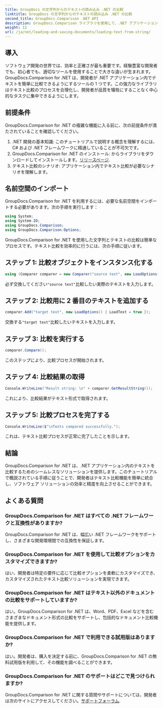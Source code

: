 ```yaml
---
title: GroupDocs の文字列からのテキストの読み込み .NET の比較
linktitle: GroupDocs の文字列からのテキストの読み込み .NET の比較
second_title: GroupDocs.Comparison .NET API
description: GroupDocs.Comparison ライブラリを使用して、.NET アプリケーション内のテキストを簡単に比較します。シームレスな統合により効率と精度が向上します。
weight: 12
url: /ja/net/loading-and-saving-documents/loading-text-from-string/
---
```

## 導入
ソフトウェア開発の世界では、効率と正確さが最も重要です。経験豊富な開発者でも、初心者でも、適切なツールを使用することで大きな違いが生まれます。 GroupDocs.Comparison for .NET は、開発者が .NET アプリケーション内でテキストを簡単に比較できるようにするツールの 1 つです。この強力なライブラリはテキスト比較のプロセスを合理化し、開発者が品質を犠牲にすることなく中心的なタスクに集中できるようにします。
## 前提条件
GroupDocs.Comparison for .NET の複雑な機能に入る前に、次の前提条件が満たされていることを確認してください。
1. .NET 開発の基本知識: このチュートリアルで説明する概念を理解するには、C# および .NET フレームワークに精通していることが不可欠です。
2.  GroupDocs.Comparison for .NET のインストール: からライブラリをダウンロードしてインストールします。[リリースページ](https://releases.groupdocs.com/comparison/net/).
3. テキスト比較のシナリオ: アプリケーション内でテキスト比較が必要なシナリオを理解します。

## 名前空間のインポート
GroupDocs.Comparison for .NET を利用するには、必要な名前空間をインポートする必要があります。次の手順を実行します：

```csharp
using System;
using System.IO;
using GroupDocs.Comparison;
using GroupDocs.Comparison.Options;
```
GroupDocs.Comparison for .NET を使用した文字列とテキストの比較は簡単なプロセスです。テキスト比較を効率的に行うには、次の手順に従います。
## ステップ 1: 比較オブジェクトをインスタンス化する
```csharp
using (Comparer comparer = new Comparer("source text", new LoadOptions() { LoadText = true }))
```
必ず交換してください`"source text"`比較したい実際のテキストを入力します。
## ステップ 2: 比較用に 2 番目のテキストを追加する
```csharp
comparer.Add("target text", new LoadOptions() { LoadText = true });
```
交換する`"target text"`比較したいテキストを入力します。
## ステップ 3: 比較を実行する
```csharp
comparer.Compare();
```
このステップにより、比較プロセスが開始されます。
## ステップ 4: 比較結果の取得
```csharp
Console.WriteLine("Result string: \n" + comparer.GetResultString());
```
これにより、比較結果がテキスト形式で取得されます。
## ステップ 5: 比較プロセスを完了する
```csharp
Console.WriteLine($"\nTexts compared successfully.");
```
これは、テキスト比較プロセスが正常に完了したことを示します。

## 結論
GroupDocs.Comparison for .NET は、.NET アプリケーション内のテキストを比較するためのシームレスなソリューションを提供します。このチュートリアルで概説されている手順に従うことで、開発者はテキスト比較機能を簡単に統合し、ソフトウェア ソリューションの効率と精度を向上させることができます。
## よくある質問
### GroupDocs.Comparison for .NET はすべての .NET フレームワークと互換性がありますか?
GroupDocs.Comparison for .NET は、幅広い .NET フレームワークをサポートし、さまざまな開発環境間での互換性を保証します。
### GroupDocs.Comparison for .NET を使用して比較オプションをカスタマイズできますか?
はい、開発者は特定の要件に応じて比較オプションを柔軟にカスタマイズでき、カスタマイズされたテキスト比較ソリューションを実現できます。
### GroupDocs.Comparison for .NET はテキスト以外のドキュメントの比較をサポートしていますか?
はい。GroupDocs.Comparison for .NET は、Word、PDF、Excel などを含むさまざまなドキュメント形式の比較をサポートし、包括的なドキュメント比較機能を提供します。
### GroupDocs.Comparison for .NET で利用できる試用版はありますか?
はい。開発者は、購入を決定する前に、GroupDocs.Comparison for .NET の無料試用版を利用して、その機能を調べることができます。
### GroupDocs.Comparison for .NET のサポートはどこで見つけられますか?
 GroupDocs.Comparison for .NET に関する質問やサポートについては、開発者は次のサイトにアクセスしてください。[サポートフォーラム](https://forum.groupdocs.com/c/comparison/12).